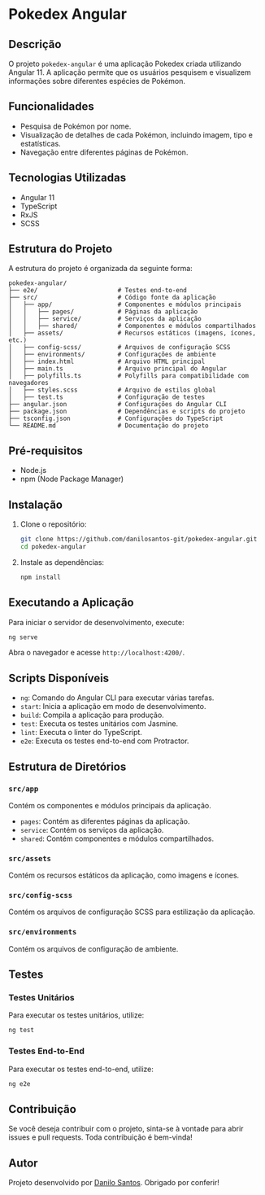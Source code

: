 # Pokedex Angular

## Descrição

O projeto `pokedex-angular` é uma aplicação Pokedex criada utilizando Angular 11. A aplicação permite que os usuários pesquisem e visualizem informações sobre diferentes espécies de Pokémon.

## Funcionalidades

- Pesquisa de Pokémon por nome.
- Visualização de detalhes de cada Pokémon, incluindo imagem, tipo e estatísticas.
- Navegação entre diferentes páginas de Pokémon.

## Tecnologias Utilizadas

- Angular 11
- TypeScript
- RxJS
- SCSS

## Estrutura do Projeto

A estrutura do projeto é organizada da seguinte forma:

```
pokedex-angular/
├── e2e/                      # Testes end-to-end
├── src/                      # Código fonte da aplicação
│   ├── app/                  # Componentes e módulos principais
│   │   ├── pages/            # Páginas da aplicação
│   │   ├── service/          # Serviços da aplicação
│   │   ├── shared/           # Componentes e módulos compartilhados
│   ├── assets/               # Recursos estáticos (imagens, ícones, etc.)
│   ├── config-scss/          # Arquivos de configuração SCSS
│   ├── environments/         # Configurações de ambiente
│   ├── index.html            # Arquivo HTML principal
│   ├── main.ts               # Arquivo principal do Angular
│   ├── polyfills.ts          # Polyfills para compatibilidade com navegadores
│   ├── styles.scss           # Arquivo de estilos global
│   ├── test.ts               # Configuração de testes
├── angular.json              # Configurações do Angular CLI
├── package.json              # Dependências e scripts do projeto
├── tsconfig.json             # Configurações do TypeScript
└── README.md                 # Documentação do projeto
```

## Pré-requisitos

- Node.js
- npm (Node Package Manager)

## Instalação

1. Clone o repositório:

   ```bash
   git clone https://github.com/danilosantos-git/pokedex-angular.git
   cd pokedex-angular
   ```

2. Instale as dependências:

   ```bash
   npm install
   ```

## Executando a Aplicação

Para iniciar o servidor de desenvolvimento, execute:

```bash
ng serve
```

Abra o navegador e acesse `http://localhost:4200/`.

## Scripts Disponíveis

- `ng`: Comando do Angular CLI para executar várias tarefas.
- `start`: Inicia a aplicação em modo de desenvolvimento.
- `build`: Compila a aplicação para produção.
- `test`: Executa os testes unitários com Jasmine.
- `lint`: Executa o linter do TypeScript.
- `e2e`: Executa os testes end-to-end com Protractor.

## Estrutura de Diretórios

### `src/app`

Contém os componentes e módulos principais da aplicação.

- `pages`: Contém as diferentes páginas da aplicação.
- `service`: Contém os serviços da aplicação.
- `shared`: Contém componentes e módulos compartilhados.

### `src/assets`

Contém os recursos estáticos da aplicação, como imagens e ícones.

### `src/config-scss`

Contém os arquivos de configuração SCSS para estilização da aplicação.

### `src/environments`

Contém os arquivos de configuração de ambiente.

## Testes

### Testes Unitários

Para executar os testes unitários, utilize:

```bash
ng test
```

### Testes End-to-End

Para executar os testes end-to-end, utilize:

```bash
ng e2e
```

## Contribuição

Se você deseja contribuir com o projeto, sinta-se à vontade para abrir issues e pull requests. Toda contribuição é bem-vinda!

## Autor

Projeto desenvolvido por [Danilo Santos](https://github.com/danilosantos-git). Obrigado por conferir!
